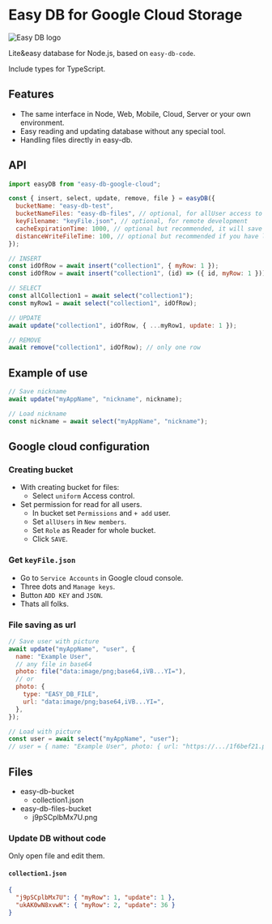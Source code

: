 # Easy DB for Google Cloud Storage

![Easy DB logo](https://ingslonik.github.io/easy-db/logo.svg "Easy DB logo")

Lite&easy database for Node.js, based on `easy-db-code`.

Include types for TypeScript.

## Features

- The same interface in Node, Web, Mobile, Cloud, Server or your own environment.
- Easy reading and updating database without any special tool.
- Handling files directly in easy-db.

## API

```js
import easyDB from "easy-db-google-cloud";

const { insert, select, update, remove, file } = easyDB({
  bucketName: "easy-db-test",
  bucketNameFiles: "easy-db-files", // optional, for allUser access to saved files
  keyFilename: "keyFile.json", // optional, for remote development
  cacheExpirationTime: 1000, // optional but recommended, it will save a lot of read requests to cloud
  distanceWriteFileTime: 100, // optional but recommended if you have low limit for create or update files
});

// INSERT
const idOfRow = await insert("collection1", { myRow: 1 });
const idOfRow = await insert("collection1", (id) => ({ id, myRow: 1 }));

// SELECT
const allCollection1 = await select("collection1");
const myRow1 = await select("collection1", idOfRow);

// UPDATE
await update("collection1", idOfRow, { ...myRow1, update: 1 });

// REMOVE
await remove("collection1", idOfRow); // only one row
```

## Example of use

```js
// Save nickname
await update("myAppName", "nickname", nickname);

// Load nickname
const nickname = await select("myAppName", "nickname");
```

## Google cloud configuration

### Creating bucket

- With creating bucket for files:
  - Select `uniform` Access control.
- Set permission for read for all users.
  - In bucket set `Permissions` and `+ add` user.
  - Set `allUsers` in `New members`.
  - Set `Role` as Reader for whole bucket.
  - Click `SAVE`.

### Get `keyFile.json`

- Go to `Service Accounts` in Google cloud console.
- Three dots and `Manage keys`.
- Button `ADD KEY` and `JSON`.
- Thats all folks.

### File saving as url

```js
// Save user with picture
await update("myAppName", "user", {
  name: "Example User",
  // any file in base64
  photo: file("data:image/png;base64,iVB...YI="),
  // or
  photo: {
    type: "EASY_DB_FILE",
    url: "data:image/png;base64,iVB...YI=",
  },
});

// Load with picture
const user = await select("myAppName", "user");
// user = { name: "Example User", photo: { url: "https://.../1f6bef21.png" } }
```

## Files

- easy-db-bucket
  - collection1.json
- easy-db-files-bucket
  - j9pSCplbMx7U.png

### Update DB without code

Only open file and edit them.

#### `collection1.json`

```json
{
  "j9pSCplbMx7U": { "myRow": 1, "update": 1 },
  "ukAK0wN8xvwK": { "myRow": 2, "update": 36 }
}
```
